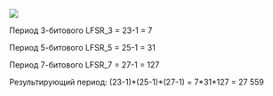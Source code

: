 ﻿![](Aspose.Words.1f37cdb3-30e9-42ad-a803-9969c52313d0.001.png)

Период 3-битового LFSR\_3 = 23-1 = 7

Период 5-битового LFSR\_5 = 25-1 = 31

Период 7-битового LFSR\_7 = 27-1 = 127

Результирующий период: (23-1)\*(25-1)\*(27-1) = 7\*31\*127 = 27 559



